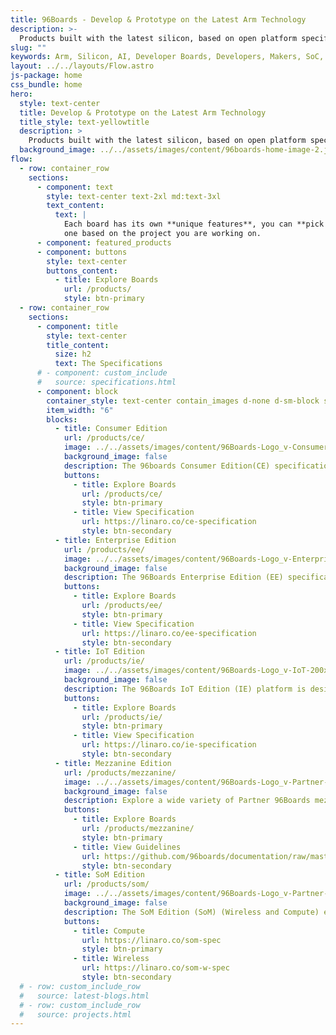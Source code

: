 ```yaml
---
title: 96Boards - Develop & Prototype on the Latest Arm Technology
description: >-
  Products built with the latest silicon, based on open platform specifications for developers, makers and businesses
slug: ""
keywords: Arm, Silicon, AI, Developer Boards, Developers, Makers, SoC, Consumer, IoT, Enterprise
layout: ../../layouts/Flow.astro
js-package: home
css_bundle: home
hero:
  style: text-center
  title: Develop & Prototype on the Latest Arm Technology
  title_style: text-yellowtitle
  description: >
    Products built with the latest silicon, based on open platform specifications for developers, makers and businesses
  background_image: ../../assets/images/content/96boards-home-image-2.jpg
flow:
  - row: container_row
    sections:
      - component: text
        style: text-center text-2xl md:text-3xl
        text_content:
          text: |
            Each board has its own **unique features**, you can **pick and choose**
            one based on the project you are working on.
      - component: featured_products
      - component: buttons
        style: text-center
        buttons_content:
          - title: Explore Boards
            url: /products/
            style: btn-primary
  - row: container_row
    sections:
      - component: title
        style: text-center
        title_content:
          size: h2
          text: The Specifications
      # - component: custom_include
      #   source: specifications.html
      - component: block
        container_style: text-center contain_images d-none d-sm-block specifications
        item_width: "6"
        blocks:
          - title: Consumer Edition
            url: /products/ce/
            image: ../../assets/images/content/96Boards-Logo_v-Consumer-200x200.png
            background_image: false
            description: The 96boards Consumer Edition(CE) specification targets the mobile, embedded and digital home segments.
            buttons:
              - title: Explore Boards
                url: /products/ce/
                style: btn-primary
              - title: View Specification
                url: https://linaro.co/ce-specification
                style: btn-secondary
          - title: Enterprise Edition
            url: /products/ee/
            image: ../../assets/images/content/96Boards-Logo_v-Enterprise-200x200.png
            background_image: false
            description: The 96Boards Enterprise Edition (EE) specification targets the networking and server segments
            buttons:
              - title: Explore Boards
                url: /products/ee/
                style: btn-primary
              - title: View Specification
                url: https://linaro.co/ee-specification
                style: btn-secondary
          - title: IoT Edition
            url: /products/ie/
            image: ../../assets/images/content/96Boards-Logo_v-IoT-200x200.png
            background_image: false
            description: The 96Boards IoT Edition (IE) platform is designed to support development in the Internet of Things (IoT) space.
            buttons:
              - title: Explore Boards
                url: /products/ie/
                style: btn-primary
              - title: View Specification
                url: https://linaro.co/ie-specification
                style: btn-secondary
          - title: Mezzanine Edition
            url: /products/mezzanine/
            image: ../../assets/images/content/96Boards-Logo_v-Partner-200x200.png
            background_image: false
            description: Explore a wide variety of Partner 96Boards mezzanines, accessories and more to expand on your development experience.
            buttons:
              - title: Explore Boards
                url: /products/mezzanine/
                style: btn-primary
              - title: View Guidelines
                url: https://github.com/96boards/documentation/raw/master/mezzanine/files/mezzanine-design-guidelines.pdf
                style: btn-secondary
          - title: SoM Edition
            url: /products/som/
            image: ../../assets/images/content/96Boards-Logo_v-Partner-200x200.png
            background_image: false
            description: The SoM Edition (SoM) (Wireless and Compute) encourages the development of reliable and cost-effective embedded platforms for building end-products.
            buttons:
              - title: Compute
                url: https://linaro.co/som-spec
                style: btn-primary
              - title: Wireless
                url: https://linaro.co/som-w-spec
                style: btn-secondary
  # - row: custom_include_row
  #   source: latest-blogs.html
  # - row: custom_include_row
  #   source: projects.html
---
```

